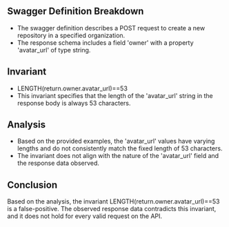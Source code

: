## Swagger Definition Breakdown
- The swagger definition describes a POST request to create a new repository in a specified organization.
- The response schema includes a field 'owner' with a property 'avatar_url' of type string.

## Invariant
- LENGTH(return.owner.avatar_url)==53
- This invariant specifies that the length of the 'avatar_url' string in the response body is always 53 characters.

## Analysis
- Based on the provided examples, the 'avatar_url' values have varying lengths and do not consistently match the fixed length of 53 characters.
- The invariant does not align with the nature of the 'avatar_url' field and the response data observed.

## Conclusion
Based on the analysis, the invariant LENGTH(return.owner.avatar_url)==53 is a false-positive. The observed response data contradicts this invariant, and it does not hold for every valid request on the API.
